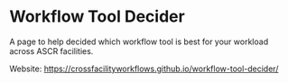 # Workflow Tool Decider

A page to help decided which workflow tool is best for your workload across ASCR facilities.

Website: https://crossfacilityworkflows.github.io/workflow-tool-decider/